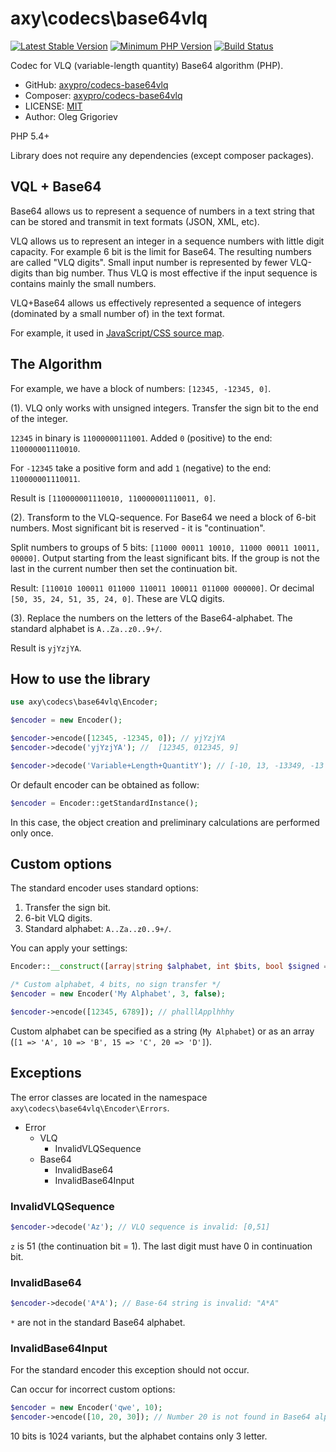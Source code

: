 # axy\codecs\base64vlq

[![Latest Stable Version](https://img.shields.io/packagist/v/axy/codecs-base64vlq.svg?style=flat-square)](https://packagist.org/packages/axy/codecs-base64vlq)
[![Minimum PHP Version](https://img.shields.io/badge/php-%3E%3D%205.4-8892BF.svg?style=flat-square)](https://php.net/)
[![Build Status](https://img.shields.io/travis/axypro/codecs-base64vlq/master.svg?style=flat-square)](https://travis-ci.org/axypro/codecs-base64vlq)

Codec for VLQ (variable-length quantity) Base64 algorithm (PHP).

* GitHub: [axypro/codecs-base64vlq](https://github.com/axypro/codecs-base64vlq)
* Composer: [axypro/codecs-base64vlq](https://packagist.org/packages/axy/codecs-base64vlq)
* LICENSE: [MIT](LICENSE)
* Author: Oleg Grigoriev

PHP 5.4+

Library does not require any dependencies (except composer packages).

## VQL + Base64

Base64 allows us to represent a sequence of numbers in a text string 
that can be stored and transmit in text formats (JSON, XML, etc).

VLQ allows us to represent an integer in a sequence numbers with little digit capacity.
For example 6 bit is the limit for Base64.
The resulting numbers are called "VLQ digits".
Small input number is represented by fewer VLQ-digits than big number.
Thus VLQ is most effective if the input sequence is contains mainly the small numbers.

VLQ+Base64 allows us effectively represented a sequence of integers (dominated by a small number of) in the text format.

For example, it used in [JavaScript/CSS source map](https://www.google.ru/url?sa=t&rct=j&q=&esrc=s&source=web&cd=1&cad=rja&uact=8&sqi=2&ved=0CBwQFjAA&url=https%3A%2F%2Fdocs.google.com%2Fdocument%2Fd%2F1U1RGAehQwRypUTovF1KRlpiOFze0b-_2gc6fAH0KY0k%2Fedit&ei=abnpVKTZKeaHygPs0oK4BA&usg=AFQjCNFpOFA_dC_8cB50KJ1dXbOH7pvJnA&bvm=bv.86475890,d.bGQ).

## The Algorithm

For example, we have a block of numbers: `[12345, -12345, 0]`.

(1). VLQ only works with unsigned integers.
Transfer the sign bit to the end of the integer.

`12345` in binary is `11000000111001`.
Added `0` (positive) to the end: `110000001110010`.

For `-12345` take a positive form and add `1` (negative) to the end: `110000001110011`.
 
Result is `[110000001110010, 110000001110011, 0]`.

(2). Transform to the VLQ-sequence.
For Base64 we need a block of 6-bit numbers.
Most significant bit is reserved - it is "continuation".

Split numbers to groups of 5 bits: `[11000 00011 10010, 11000 00011 10011, 00000]`.
Output starting from the least significant bits.
If the group is not the last in the current number then set the continuation bit. 

Result: `[110010 100011 011000 110011 100011 011000 000000]`. 
Or decimal `[50, 35, 24, 51, 35, 24, 0]`.
These are VLQ digits.

(3). Replace the numbers on the letters of the Base64-alphabet.
The standard alphabet is `A..Za..z0..9+/`.

Result is `yjYzjYA`.

## How to use the library

```php
use axy\codecs\base64vlq\Encoder;

$encoder = new Encoder();

$encoder->encode([12345, -12345, 0]); // yjYzjYA
$encoder->decode('yjYzjYA'); //  [12345, 012345, 9]

$encoder->decode('Variable+Length+QuantitY'); // [-10, 13, -13349, -13 ... -12797139]
```

Or default encoder can be obtained as follow:

```php
$encoder = Encoder::getStandardInstance();
```

In this case, the object creation and preliminary calculations are performed only once.

## Custom options

The standard encoder uses standard options:
 
1. Transfer the sign bit.
2. 6-bit VLQ digits.
3. Standard alphabet: `A..Za..z0..9+/`.

You can apply your settings:

```php
Encoder::__construct([array|string $alphabet, int $bits, bool $signed = true])
```

```php
/* Custom alphabet, 4 bits, no sign transfer */
$encoder = new Encoder('My Alphabet', 3, false);

$encoder->encode([12345, 6789]); // phalllApplhhhy
```

Custom alphabet can be specified as a string (`My Alphabet`) or as an array (`[1 => 'A', 10 => 'B', 15 => 'C', 20 => 'D']`).

## Exceptions

The error classes are located in the namespace `axy\codecs\base64vlq\Encoder\Errors`.

* Error
    * VLQ
        * InvalidVLQSequence
    * Base64
        * InvalidBase64
        * InvalidBase64Input

### InvalidVLQSequence

```php
$encoder->decode('Az'); // VLQ sequence is invalid: [0,51]
```

`z` is 51 (the continuation bit = 1).
The last digit must have 0 in continuation bit.

### InvalidBase64

```php
$encoder->decode('A*A'); // Base-64 string is invalid: "A*A"
```

`*` are not in the standard Base64 alphabet.

### InvalidBase64Input

For the standard encoder this exception should not occur.

Can occur for incorrect custom options:

```php
$encoder = new Encoder('qwe', 10);
$encoder->encode([10, 20, 30]); // Number 20 is not found in Base64 alphabet
```

10 bits is 1024 variants, but the alphabet contains only 3 letter.
